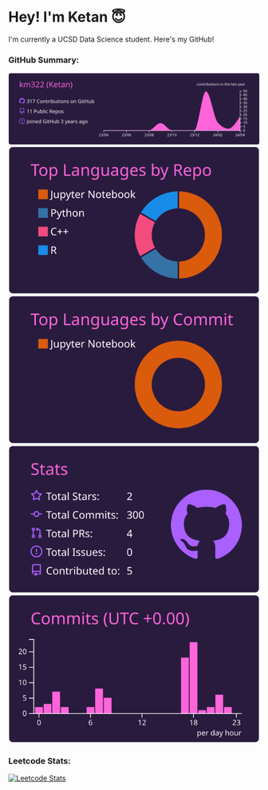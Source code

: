 # Hey! I'm Ketan 😇

I'm currently a UCSD Data Science student. Here's my GitHub!

### GitHub Summary:

[![](https://raw.githubusercontent.com/km322/km322/master/profile-summary-card-output/jolly/0-profile-details.svg)](https://github.com/vn7n24fzkq/github-profile-summary-cards)
[![](https://raw.githubusercontent.com/km322/km322/master/profile-summary-card-output/jolly/1-repos-per-language.svg)](https://github.com/vn7n24fzkq/github-profile-summary-cards) [![](https://raw.githubusercontent.com/km322/km322/master/profile-summary-card-output/jolly/2-most-commit-language.svg)](https://github.com/vn7n24fzkq/github-profile-summary-cards)
[![](https://raw.githubusercontent.com/km322/km322/master/profile-summary-card-output/jolly/3-stats.svg)](https://github.com/vn7n24fzkq/github-profile-summary-cards) [![](https://raw.githubusercontent.com/km322/km322/master/profile-summary-card-output/jolly/4-productive-time.svg)](https://github.com/vn7n24fzkq/github-profile-summary-cards)

### Leetcode Stats:

[![Leetcode Stats](https://leetcard.jacoblin.cool/StickyRice322?ext=heatmap)](https://leetcode.com/StickyRice322?theme=light,unicorn?ext=heatmap)

